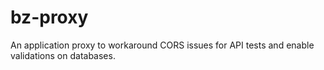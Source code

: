 # bz-proxy
An application proxy to workaround CORS issues for API tests and enable validations on databases. 
